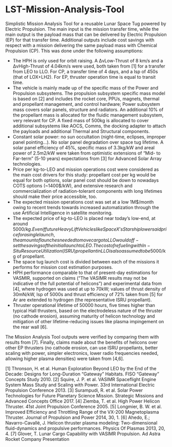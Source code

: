 # LST-Mission-Analysis-Tool
Simplistic Mission Analysis Tool for a reusable Lunar Space Tug powered by Electric Propulsion. The main input is the mission transfer time, while the main output is the payload mass that can be delivered by Electric Propulsion (EP) for that transfer time. Additional outputs include cost savings with respect with a mission delivering the same payload mass with Chemical Propulsion (CP). This was done under the following assumptions:
- The HPH is only used for orbit raising. A ΔvLow-Thrust of 8 km/s and a ΔvHigh-Thrust of 4.04km/s were used, both taken from [1] for a transfer from LEO to LLO. For CP, a transfer time of 4 days, and a Isp of 450s (that of LOX+LH2). For EP, thruster operation time is equal to transit time.
-	The vehicle is mainly made up of the specific mass of the Power and Propulsion subsystems. The propulsion subsystem specific mass model is based on [2] and includes the rocket core, PPUs, magnets, thermal and propellant management, and control hardware; Power subsystem mass covers solar panels, structure and radiators. An additional 10% of the propellant mass is allocated for the fluidic management subsystem, very relevant for CP. A fixed mass of 500kg is allocated to cover additional subsystems like AOCS, Comms, the docking adapter to attach the payloads and additional Thermal and Structural components.
-	Constant solar power: no sun occultation (night-time, eclipses, improper panel pointing…). No solar panel degradation over space tug lifetime. A solar panel efficiency of 45%, specific mass of 3.3kg/kW and areal power of 2.5m2/kW were taken from optimistic extensions of “Mid- to Far-term” (5-10 years) expectations from [3] for Advanced Solar Array technologies.
-	Price per kg-to-LEO and mission operations cost were considered as the main cost drivers for this study: propellant cost per kg would be equal for both options, solar panel cost should be down to nowadays COTS options (~1400$/kW), and extensive research and commercialization of radiation-tolerant components with long lifetimes should make their price accessible, too. 
-	The expected mission operations cost was set at a low 1M$/month owing to recent trends towards increased automatization through the use Artificial Intelligence in satellite monitoring.
- The expected price of kg-to-LEO is placed near today’s low-end, at around 5000$/kg. Even if future Heavy Lift Vehicles like SpaceX’s Starship lower said price for a single launch, the amount of launches needed to move cargo to LLO would off-set the savings of the initial launch to LEO. The cost of refueling with In-Situ Resource Utilization (ISRU) propellant in LLO is also assumed to be 5000$/kg of propellant.
-	The space tug launch cost is divided between each of the missions it performs for mission cost estimation purposes.
-	HPH performance comparable to that of present-day estimations for VASMIR, supported on claims (“The VASIMR results may not be indicative of the full potential of helicons”) and experimental data from [4], where hydrogen was used at up to 70kW; values of thrust density of 30mN/kW, Isp of 5000s and thrust efficiency of 72% taken from [5] for Ar are extended to hydrogen (the representative ISRU propellant).
-	Thruster operational lifetime of 50000 hours, five times higher than typical Hall thrusters, based on the electrodeless nature of the thruster (no cathode erosion), assuming maturity of helicon technology and mitigation of other lifetime-reducing issues like plasma impingement on the rear wall [6].

The Mission Analysis Tool outputs were verified by comparing them with results from [7]. Finally, claims made about the benefits of helicons over other EP thrusters (no cathode erosion, can use ISRU propellants, better scaling with power, simpler electronics, lower radio frequencies needed, allowing higher plasma densities) were taken from [4,6].

[1] Thronson, H. et al. Human Exploration Beyond LEO by the End of the Decade: Designs for Long-Duration “Gateway” Habitats. FISO “Gateway” Concepts Study 2010.
[2] Squire, J. P. et al. VASIMR Spaceflight Engine System Mass Study and Scaling with Power. 33rd International Electric Propulsion Conference 2013.
[3] Surampudi, R. et al. Solar Power Technologies for Future Planetary Science Mission. Strategic Missions and Advanced Concepts Office 2017.
[4] Ziemba, T. et al. High Power Helicon Thruster. 41st  Joint Propulsion Conference 2005.
[5] Longmier, B. W. et al. Improved Efficiency and Throttling Range of the VX-200 Magnetoplasma Thruster. Journal of Propulsion and Power 2014, 30, 1.
[6] Ahedo, E.; Navarro-Cavallé, J. Helicon thruster plasma modeling: Two-dimensional fluid-dynamics and propulsive performances. Physics Of Plasmas 2013, 20, 4.
[7] Glover, T. Lunar Cargo Capability with VASIMR Propulsion. Ad Astra Rocket Company Presentation

